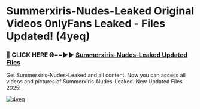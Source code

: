 # Summerxiris-Nudes-Leaked Original Videos 0nlyFans Leaked - Files Updated! (4yeq)

<h3>🔴 CLICK HERE 🌐==►► <a href="https://tinyurl.com/4mcuefdz" rel="nofollow">Summerxiris-Nudes-Leaked Updated Files</a></h3>

Get Summerxiris-Nudes-Leaked and all content. Now you can access all videos and pictures of Summerxiris-Nudes-Leaked. New Updated Files 2025!

[![4yeq](https://i.imgur.com/StAQSOY.gif)](https://tinyurl.com/4mcuefdz)
